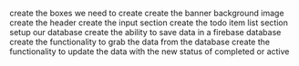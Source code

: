 create the boxes we need to create
create the banner background image 
create the header
create the input section
create the todo item list section
setup our database
create the ability to save data in a firebase database
create the functionality to grab the data from the database
create the functionality to update the data with the new status of completed or active